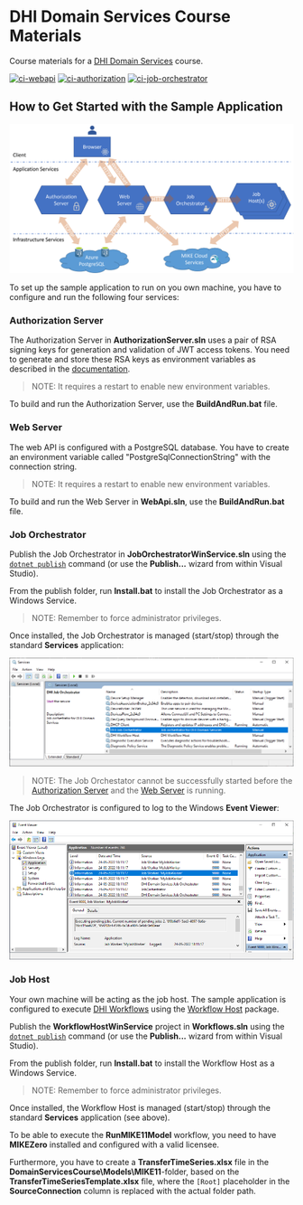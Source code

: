 # DHI Domain Services Course Materials
Course materials for a [DHI Domain Services](https://github.com/DHI/DomainServices) course.

[![ci-webapi](https://github.com/DHI/DomainServicesCourse/workflows/ci-webapi/badge.svg)](https://github.com/DHI/DomainServicesCourse/actions/workflows/ci-webapi.yml)
[![ci-authorization](https://github.com/DHI/DomainServicesCourse/workflows/ci-authorization/badge.svg)](https://github.com/DHI/DomainServicesCourse/actions/workflows/ci-authorization.yml)
[![ci-job-orchestrator](https://github.com/DHI/DomainServicesCourse/workflows/ci-job-orchestrator/badge.svg)](https://github.com/DHI/DomainServicesCourse/actions/workflows/ci-job-orchestrator.yml)

## How to Get Started with the Sample Application

![](Images/services-communication.png)

To set up the sample application to run on you own machine, you have to configure and run the following four services:

### Authorization Server

The Authorization Server in **AuthorizationServer.sln** uses a pair of RSA signing keys for generation and validation of JWT access tokens. You need to generate and store these RSA keys as environment variables as described in the [documentation](https://dhi-developer-documentation.azurewebsites.net/domain_services/faq/#how-to-create-a-pair-of-rsa-signing-keys-for-generation-and-validation-of-jwt-access-tokens).

> NOTE: It requires a restart to enable new environment variables.

To build and run the Authorization Server, use the **BuildAndRun.bat** file. 

### Web Server

The web API is configured with a PostgreSQL database. You have to create an environment variable called "PostgreSqlConnectionString" with the connection string.

> NOTE: It requires a restart to enable new environment variables.

To build and run the Web Server in **WebApi.sln**, use the **BuildAndRun.bat** file.

### Job Orchestrator

Publish the Job Orchestrator in **JobOrchestratorWinService.sln** using the [`dotnet publish`](https://docs.microsoft.com/en-us/dotnet/core/tools/dotnet-publish) command (or use the **Publish...** wizard from within Visual Studio).

From the publish folder, run **Install.bat** to install the Job Orchestrator as a Windows Service.

> NOTE: Remember to force administrator privileges.

Once installed, the Job Orchestrator is managed (start/stop) through the standard **Services** application:

![](Images/windows-services.png)

> NOTE: The Job Orchestator cannot be successfully started before the [Authorization Server](#authorization-server) and the [Web Server](#web-server) is running.

The Job Orchestrator is configured to log to the Windows **Event Viewer**:

![](Images/event-viewer.png)

### Job Host

Your own machine will be acting as the job host. The sample application is configured to execute [DHI Workflows](https://github.com/DHI/Workflow#readme) using the [Workflow Host](https://www.nuget.org/packages/DHI.Workflow.Host) package.

Publish the **WorkflowHostWinService** project in **Workflows.sln** using the [`dotnet publish`](https://docs.microsoft.com/en-us/dotnet/core/tools/dotnet-publish) command (or use the **Publish...** wizard from within Visual Studio).

From the publish folder, run **Install.bat** to install the Workflow Host as a Windows Service.

> NOTE: Remember to force administrator privileges.

Once installed, the Workflow Host is managed (start/stop) through the standard **Services** application (see above).

To be able to execute the **RunMIKE11Model** workflow, you need to have **MIKEZero** installed and configured with a valid licensee.

Furthermore, you have to create a **TransferTimeSeries.xlsx** file in the **DomainServicesCourse\Models\MIKE11**-folder, based on the **TransferTimeSeriesTemplate.xlsx** file, where the `[Root]` placeholder in the **SourceConnection** column is replaced with the actual folder path.


